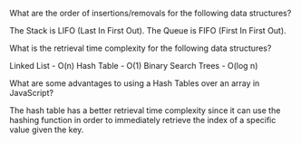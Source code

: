 What are the order of insertions/removals for the following data structures?

The Stack is LIFO (Last In First Out).
The Queue is FIFO (First In First Out).

What is the retrieval time complexity for the following data structures?

Linked List - O(n)
Hash Table - O(1)
Binary Search Trees - O(log n)

What are some advantages to using a Hash Tables over an array in JavaScript?

The hash table has a better retrieval time complexity since it can use the hashing function in order to immediately retrieve the index of a specific value given the key.
